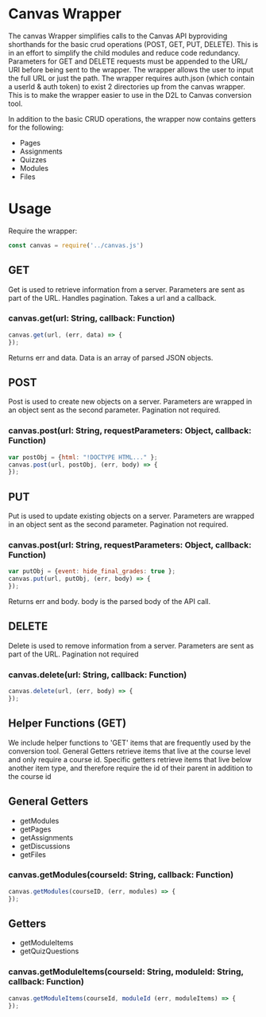 # Canvas Wrapper #
The canvas Wrapper simplifies calls to the Canvas API byproviding shorthands for the basic crud operations (POST, GET, PUT, DELETE). 
This is in an effort to simplify the child modules and reduce code redundancy. 
Parameters for GET and DELETE requests must be appended to the URL/ URI before being sent to the wrapper.
The wrapper allows the user to input the full URL or just the path.
The wrapper requires auth.json (which contain a userId & auth token) to exist 2 directories up from the canvas wrapper. 
This is to make the wrapper easier to use in the D2L to Canvas conversion tool.


In addition to the basic CRUD operations, the wrapper now contains getters for the following:
* Pages
* Assignments
* Quizzes
* Modules
* Files

# Usage #
Require the wrapper:
``` js
const canvas = require('../canvas.js')
```


## GET ##
Get is used to retrieve information from a server. Parameters are sent as part of the URL.
Handles pagination. Takes a url and a callback. 
### canvas.get(url: String, callback: Function)
``` js
canvas.get(url, (err, data) => {
});
```
Returns err and data. Data is an array of parsed JSON objects.


## POST ##
Post is used to create new objects on a server. Parameters are wrapped in an object sent as the second parameter.
Pagination not required.
### canvas.post(url: String, requestParameters: Object, callback: Function)
``` js
var postObj = {html: "!DOCTYPE HTML..." };
canvas.post(url, postObj, (err, body) => {
});
```

## PUT ##
Put is used to update existing objects on a server. Parameters are wrapped in an object sent as the second parameter.
Pagination not required.
### canvas.post(url: String, requestParameters: Object, callback: Function)
``` js
var putObj = {event: hide_final_grades: true };
canvas.put(url, putObj, (err, body) => {
});
```
Returns err and body. body is the parsed body of the API call.


## DELETE ##
Delete is used to remove information from a server. Parameters are sent as part of the URL.
Pagination not required
### canvas.delete(url: String, callback: Function)
``` js
canvas.delete(url, (err, body) => {
});
```



## Helper Functions (GET) ##
We include helper functions to 'GET' items that are frequently used by the conversion tool. General Getters retrieve items that live at the course level and only require a course id. Specific getters retrieve items that live below another item type, and therefore require the id of their parent in addition to the course id

## General Getters
* getModules
* getPages
* getAssignments
* getDiscussions
* getFiles

### canvas.getModules(courseId: String, callback: Function)
``` js
canvas.getModules(courseID, (err, modules) => {
});

```
##  Getters
* getModuleItems
* getQuizQuestions

### canvas.getModuleItems(courseId: String, moduleId: String, callback: Function)
``` js
canvas.getModuleItems(courseId, moduleId (err, moduleItems) => {
});
```